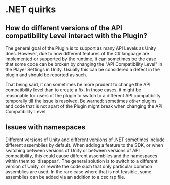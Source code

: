 # .NET quirks

## How do different versions of the API compatibility Level interact with the Plugin?
The general goal of the Plugin is to support as many API Levels as Unity does.
However, due to how different features of the C# language are implemented or supported by the runtime,
it can sometimes be the case that some code can be broken by changing
the "API Compatibility Level" in the Player Settings in Unity. Usually this can be considered a defect in the plugin and should be reported as such. 

That being said, it can sometimes be more prudent to change the API compatibility level than to create a fix. 
In those cases, it might be reasonable for users of the plugin to switch to a different API compatibility temporally till the issue is resolved.
Be warned; sometimes _other_ plugins and code that is not apart of the Plugin might break when changing the API Compatibility Level.

## Issues with namespaces
Different versions of Unity and different versions of .NET sometimes include different assemblies by default. When adding a feature to the SDK, or when
switching between versions of Unity or between versions of API compatibility, this could cause different assemblies and the namespaces within them to 'disappear'.
The general solution is to switch to a different version of Unity, or rewrite the code such that only particular common assemblies are used. In the rare case
where that is not feasible, some assemblies can be added via an addition to a csc.rsp file. 

